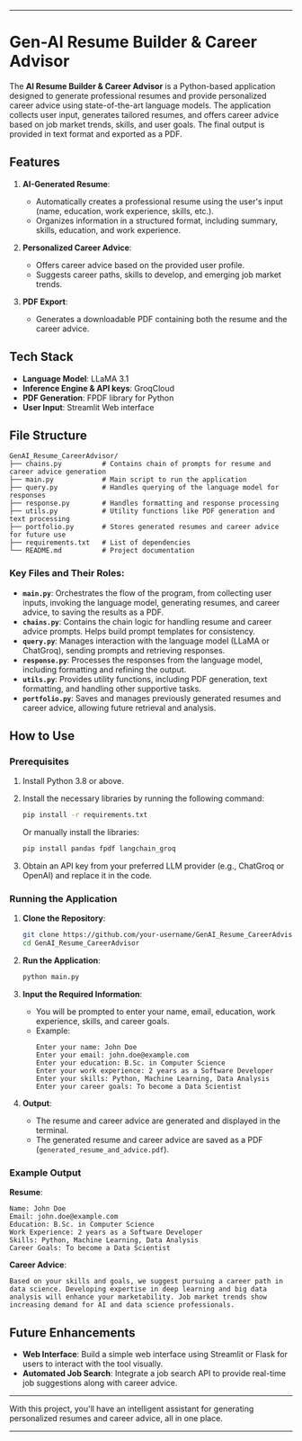 
---

# Gen-AI Resume Builder & Career Advisor

The **AI Resume Builder & Career Advisor** is a Python-based application designed to generate professional resumes and provide personalized career advice using state-of-the-art language models. The application collects user input, generates tailored resumes, and offers career advice based on job market trends, skills, and user goals. The final output is provided in text format and exported as a PDF.

## Features
1. **AI-Generated Resume**: 
   - Automatically creates a professional resume using the user's input (name, education, work experience, skills, etc.).
   - Organizes information in a structured format, including summary, skills, education, and work experience.
   
2. **Personalized Career Advice**:
   - Offers career advice based on the provided user profile.
   - Suggests career paths, skills to develop, and emerging job market trends.

3. **PDF Export**:
   - Generates a downloadable PDF containing both the resume and the career advice.

## Tech Stack

- **Language Model**: LLaMA 3.1
- **Inference Engine & API keys**: GroqCloud
- **PDF Generation**: FPDF library for Python
- **User Input**: Streamlit Web interface

## File Structure

```
GenAI_Resume_CareerAdvisor/
├── chains.py          # Contains chain of prompts for resume and career advice generation
├── main.py            # Main script to run the application
├── query.py           # Handles querying of the language model for responses
├── response.py        # Handles formatting and response processing
├── utils.py           # Utility functions like PDF generation and text processing
├── portfolio.py       # Stores generated resumes and career advice for future use
├── requirements.txt   # List of dependencies
└── README.md          # Project documentation
```

### Key Files and Their Roles:

- **`main.py`**: Orchestrates the flow of the program, from collecting user inputs, invoking the language model, generating resumes, and career advice, to saving the results as a PDF.
- **`chains.py`**: Contains the chain logic for handling resume and career advice prompts. Helps build prompt templates for consistency.
- **`query.py`**: Manages interaction with the language model (LLaMA or ChatGroq), sending prompts and retrieving responses.
- **`response.py`**: Processes the responses from the language model, including formatting and refining the output.
- **`utils.py`**: Provides utility functions, including PDF generation, text formatting, and handling other supportive tasks.
- **`portfolio.py`**: Saves and manages previously generated resumes and career advice, allowing future retrieval and analysis.

## How to Use

### Prerequisites

1. Install Python 3.8 or above.
2. Install the necessary libraries by running the following command:
   ```bash
   pip install -r requirements.txt
   ```
   Or manually install the libraries:
   ```bash
   pip install pandas fpdf langchain_groq
   ```

3. Obtain an API key from your preferred LLM provider (e.g., ChatGroq or OpenAI) and replace it in the code.

### Running the Application

1. **Clone the Repository**:
   ```bash
   git clone https://github.com/your-username/GenAI_Resume_CareerAdvisor.git
   cd GenAI_Resume_CareerAdvisor
   ```

2. **Run the Application**:
   ```bash
   python main.py
   ```

3. **Input the Required Information**:
   - You will be prompted to enter your name, email, education, work experience, skills, and career goals.
   - Example:
     ```
     Enter your name: John Doe
     Enter your email: john.doe@example.com
     Enter your education: B.Sc. in Computer Science
     Enter your work experience: 2 years as a Software Developer
     Enter your skills: Python, Machine Learning, Data Analysis
     Enter your career goals: To become a Data Scientist
     ```

4. **Output**:
   - The resume and career advice are generated and displayed in the terminal.
   - The generated resume and career advice are saved as a PDF (`generated_resume_and_advice.pdf`).

### Example Output

**Resume**:
```
Name: John Doe
Email: john.doe@example.com
Education: B.Sc. in Computer Science
Work Experience: 2 years as a Software Developer
Skills: Python, Machine Learning, Data Analysis
Career Goals: To become a Data Scientist
```

**Career Advice**:
```
Based on your skills and goals, we suggest pursuing a career path in data science. Developing expertise in deep learning and big data analysis will enhance your marketability. Job market trends show increasing demand for AI and data science professionals.
```

## Future Enhancements

- **Web Interface**: Build a simple web interface using Streamlit or Flask for users to interact with the tool visually.
- **Automated Job Search**: Integrate a job search API to provide real-time job suggestions along with career advice.

---

With this project, you'll have an intelligent assistant for generating personalized resumes and career advice, all in one place.

--- 

